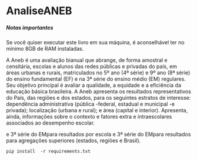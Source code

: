 # AnaliseANEB



##### Notas importantes
Se você quiser executar este livro em sua máquina, é aconselhável ter no mínimo 8GB de RAM instaladas.

A Aneb é uma avaliação bianual que abrange, de forma amostral e censitária, escolas e alunos das redes públicas e privadas do país, em áreas urbanas e rurais, matriculados no 5º ano (4ª série) e 9º ano (8ª série) do ensino  fundamental  (EF)  e  na  3ª  série  do  ensino  médio  (EM)  regulares.  Seu  objetivo  principal  é  avaliar  a qualidade, a equidade e a eficiência da educação básica brasileira. A  Aneb  apresenta  os  resultados  representativos  do  País,  das  regiões  e  dos  estados,  para  os  seguintes estratos  de  interesse:  dependência  administrativa  (pública -federal,  estadual  e  municipal -e  privada); localização (urbana e rural); e área (capital e interior). Apresenta, ainda, informações sobre o contexto e fatores extra e intraescolares associados ao desempenho escolar.


e 3ª série do EMpara resultados por escola  e  3ª  série  do  EMpara  resultados  para  agregações  superiores  (estados,  regiões  e  Brasil).

`pip install  -r requirements.txt`